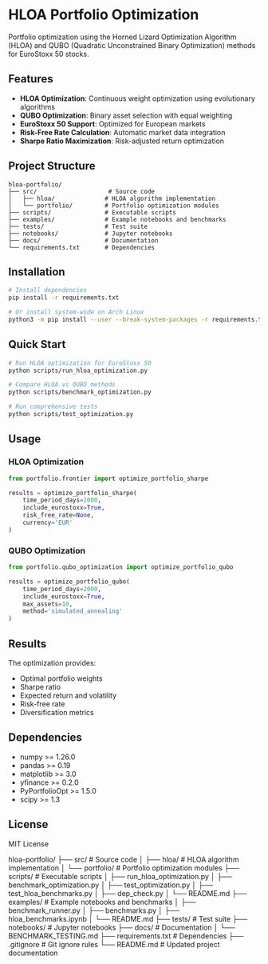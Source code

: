 # HLOA Portfolio Optimization

Portfolio optimization using the Horned Lizard Optimization Algorithm (HLOA) and QUBO (Quadratic Unconstrained Binary Optimization) methods for EuroStoxx 50 stocks.

## Features

- **HLOA Optimization**: Continuous weight optimization using evolutionary algorithms
- **QUBO Optimization**: Binary asset selection with equal weighting
- **EuroStoxx 50 Support**: Optimized for European markets
- **Risk-Free Rate Calculation**: Automatic market data integration
- **Sharpe Ratio Maximization**: Risk-adjusted return optimization

## Project Structure

```
hloa-portfolio/
├── src/                    # Source code
│   ├── hloa/              # HLOA algorithm implementation
│   └── portfolio/         # Portfolio optimization modules
├── scripts/               # Executable scripts
├── examples/              # Example notebooks and benchmarks
├── tests/                 # Test suite
├── notebooks/             # Jupyter notebooks
├── docs/                  # Documentation
└── requirements.txt       # Dependencies
```

## Installation

```bash
# Install dependencies
pip install -r requirements.txt

# Or install system-wide on Arch Linux
python3 -m pip install --user --break-system-packages -r requirements.txt
```

## Quick Start

```bash
# Run HLOA optimization for EuroStoxx 50
python scripts/run_hloa_optimization.py

# Compare HLOA vs QUBO methods
python scripts/benchmark_optimization.py

# Run comprehensive tests
python scripts/test_optimization.py
```

## Usage

### HLOA Optimization
```python
from portfolio.frontier import optimize_portfolio_sharpe

results = optimize_portfolio_sharpe(
    time_period_days=2000,
    include_eurostoxx=True,
    risk_free_rate=None,
    currency='EUR'
)
```

### QUBO Optimization
```python
from portfolio.qubo_optimization import optimize_portfolio_qubo

results = optimize_portfolio_qubo(
    time_period_days=2000,
    include_eurostoxx=True,
    max_assets=10,
    method='simulated_annealing'
)
```

## Results

The optimization provides:
- Optimal portfolio weights
- Sharpe ratio
- Expected return and volatility
- Risk-free rate
- Diversification metrics

## Dependencies

- numpy >= 1.26.0
- pandas >= 0.19
- matplotlib >= 3.0
- yfinance >= 0.2.0
- PyPortfolioOpt >= 1.5.0
- scipy >= 1.3

## License

MIT License



hloa-portfolio/
├── src/                    # Source code
│   ├── hloa/              # HLOA algorithm implementation
│   └── portfolio/         # Portfolio optimization modules
├── scripts/               # Executable scripts
│   ├── run_hloa_optimization.py
│   ├── benchmark_optimization.py
│   ├── test_optimization.py
│   ├── test_hloa_benchmarks.py
│   ├── dep_check.py
│   └── README.md
├── examples/              # Example notebooks and benchmarks
│   ├── benchmark_runner.py
│   ├── benchmarks.py
│   ├── hloa_benchmarks.ipynb
│   └── README.md
├── tests/                 # Test suite
├── notebooks/             # Jupyter notebooks
├── docs/                  # Documentation
│   └── BENCHMARK_TESTING.md
├── requirements.txt       # Dependencies
├── .gitignore            # Git ignore rules
└── README.md             # Updated project documentation